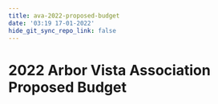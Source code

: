 ```yaml
---
title: ava-2022-proposed-budget
date: '03:19 17-01-2022'
hide_git_sync_repo_link: false
---
```


# 2022 Arbor Vista Association Proposed Budget



